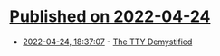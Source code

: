 # [Published on 2022-04-24](index.md)

* [2022-04-24, 18:37:07](https://news.ycombinator.com/item?id=31146862) - [The TTY Demystified](https://www.linusakesson.net/programming/tty/)
